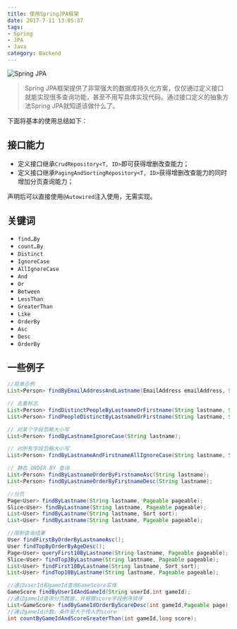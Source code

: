 ```yaml
---
title: 使用SpringJPA框架
date: 2017-7-11 13:05:37
tags:
- Spring
- JPA
- Java
category: Backend
---
```


![Spring JPA](https://tse3-mm.cn.bing.net/th/id/OIP-C.BJ09SzSPlUf5QzF_EryfdwAAAA?pid=ImgDet&rs=1)

> Spring JPA框架提供了非常强大的数据库持久化方案，仅仅通过定义接口就能实现很多查询功能，甚至不用写具体实现代码。通过接口定义的抽象方法Spring JPA就知道该做什么了。

下面将基本的使用总结如下：

<!--more-->
## 接口能力

- 定义接口继承`CrudRepository<T, ID>`即可获得增删改查能力；
- 定义接口继承`PagingAndSortingRepository<T, ID>`获得增删改查能力的同时增加分页查询能力；

声明后可以直接使用`@Autowired`注入使用，无需实现。

## 关键词
- `find…By`
- `count…By`
- `Distinct`
- `IgnoreCase`
- `AllIgnoreCase`
- `And`
- `Or`
- `Between`
- `LessThan`
- `GreaterThan`
- `Like `
- `OrderBy`
- `Asc`
- `Desc`
- `OrderBy`

## 一些例子

```java
//简单示例
List<Person> findByEmailAddressAndLastname(EmailAddress emailAddress, String lastname);

// 去重标志
List<Person> findDistinctPeopleByLastnameOrFirstname(String lastname, String firstname);
List<Person> findPeopleDistinctByLastnameOrFirstname(String lastname, String firstname);

// 对某个字段忽略大小写
List<Person> findByLastnameIgnoreCase(String lastname);

// 对所有字段忽略大小写
List<Person> findByLastnameAndFirstnameAllIgnoreCase(String lastname, String firstname);

// 静态 ORDER BY 查询
List<Person> findByLastnameOrderByFirstnameAsc(String lastname);
List<Person> findByLastnameOrderByFirstnameDesc(String lastname);

//分页
Page<User> findByLastname(String lastname, Pageable pageable);
Slice<User> findByLastname(String lastname, Pageable pageable);
List<User> findByLastname(String lastname, Sort sort);
List<User> findByLastname(String lastname, Pageable pageable);

//限制查询结果
User findFirstByOrderByLastnameAsc();
User findTopByOrderByAgeDesc();
Page<User> queryFirst10ByLastname(String lastname, Pageable pageable);
Slice<User> findTop3ByLastname(String lastname, Pageable pageable);
List<User> findFirst10ByLastname(String lastname, Sort sort);
List<User> findTop10ByLastname(String lastname, Pageable pageable);

//通过userId和gameId查询GameScore实体
GameScore findByUserIdAndGameId(String userId,int gameId);
//通过gameId查询分页数据，并根据score字段倒序排序
List<GameScore> findByGameIdOrderByScoreDesc(int gameId,Pageable page);
//通过gameId计数，条件是大于传入的score
int countByGameIdAndScoreGreaterThan(int gameId,long score);
```
